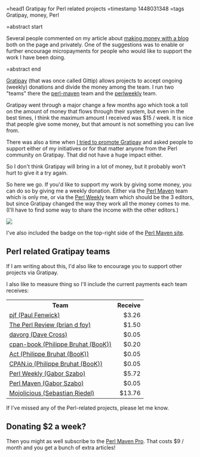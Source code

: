 =head1 Gratipay for Perl related projects
=timestamp 1448031348
=tags Gratipay, money, Perl

=abstract start

Several people commented on my article about <a href="/how-to-make-money-with-a-blog">making money with a blog</a>
both on the page and privately. One of the suggestions was to enable or further encourage micropayments for people who would like to support
the work I have been doing.

=abstract end

<a href="https://gratipay.com/">Gratipay</a> (that was once called Gittip) allows projects to accept ongoing (weekly) donations and divide the money
among the team. I run two "teams" there the <a href="https://gratipay.com/perl-maven/">perl-maven</a> team and the <a href="https://gratipay.com/perlweekly/">perlweekly</a>
team.

Gratipay went through a major change a few months ago which took a toll on the amount of money that flows through their system, but even in the best times,
I think the maximum amount I received was $15 / week. It is nice that people give some money, but that amount is not something you can live from.

There was also a time when <a href="/gittip-and-the-perl-community">I tried to promote Gratipay</a>
and asked people to support either of my initiatives or for that matter anyone from
the Perl community on Gratipay. That did not have a huge impact either.

So I don't think Gratipay will bring in a lot of money, but it probably won't hurt to give it a try again.

So here we go. If you'd like to support my work by giving some money, you can do so by giving me a weekly donation. Either
via the <a href="https://gratipay.com/perl-maven/">Perl Maven</a> team which is only me, or via the <a href="https://gratipay.com/perlweekly/">Perl Weekly</a> team
which should be the 3 editors, but since Gratipay changed the way they work all the money comes to me.
(I'll have to find some way to share the income with the other editors.)

<a href="https://gratipay.com/perl-maven/"><img src="https://cdn.rawgit.com/gratipay/gratipay-badge/2.3.0/dist/gratipay.png"></a>

I've also included the badge on the top-right side of the <a href="http://perlmaven.com/">Perl Maven site</a>.

<h2>Perl related Gratipay teams</h2>

If I am writing about this, I'd also like to encourage you to support other projects via Gratipay.

I also like to measure thing so I'll include the current payments each team receives:

<style>
table td:nth-child(2) { text-align: right; }
</style>
<table>
<tr><th>Team</th><th>Receive</th></tr>
<tr><td><a href="https://gratipay.com/pjf/">pjf (Paul Fenwick)</a></td><td>$3.26</td></tr>
<tr><td><a href="https://gratipay.com/the-perl-review/">The Perl Review (brian d foy)</a></td><td>$1.50</td></tr>
<tr><td><a href="https://gratipay.com/davorg/">davorg (Dave Cross)</a></td><td>$0.05</td></tr>
<tr><td><a href="https://gratipay.com/cpan-book/">cpan-book (Philippe Bruhat (BooK))</a></td><td>$0.20</td></tr>
<tr><td><a href="https://gratipay.com/act/">Act (Philippe Bruhat (BooK))</a></td><td>$0.05</td></tr>
<tr><td><a href="https://gratipay.com/cpan-io/">CPAN.io (Philippe Bruhat (BooK))</a></td><td>$0.05</td></tr>
<tr><td><a href="https://gratipay.com/perlweekly/">Perl Weekly (Gabor Szabo)</a></td><td>$5.72</td></tr>
<tr><td><a href="https://gratipay.com/perl-maven/">Perl Maven (Gabor Szabo)</a></td><td>$0.05</td></tr>
<tr><td><a href="https://gratipay.com/mojolicious/">Mojolicious (Sebastian Riedel)</a></td><td>$13.76</td></tr>
<!--<tr><td><a href=""></a></td><td></td></tr>-->
</table>

If I've missed any of the Perl-related projects, please let me know.


<h2>Donating $2 a week?</h2>

Then you might as well subscribe to the <a href="http://perlmaven.com/pro/">Perl Maven Pro</a>.
That costs $9 / month and you get a bunch of extra articles!



